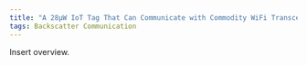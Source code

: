 ```yaml
---
title: "A 28μW IoT Tag That Can Communicate with Commodity WiFi Transceivers via a Single-Side-Band QPSK Backscatter Communication Technique"
tags: Backscatter Communication
---
```


Insert overview.